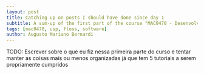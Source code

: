 ```yaml
---
layout: post
title: Catching up on posts I should have done since day 1
subtitle: A sum-up of the first part of the course "MAC0470 - Desenvolvimento de Software Livre"
tags: [mac0470, usp, floss, software]
author: Augusto Mariano Bernardi
---
```


TODO: Escrever sobre o que eu fiz nessa primeira parte do curso e tentar manter as coisas mais ou menos organizadas já que tem 5 tutoriais a serem propriamente cumpridos